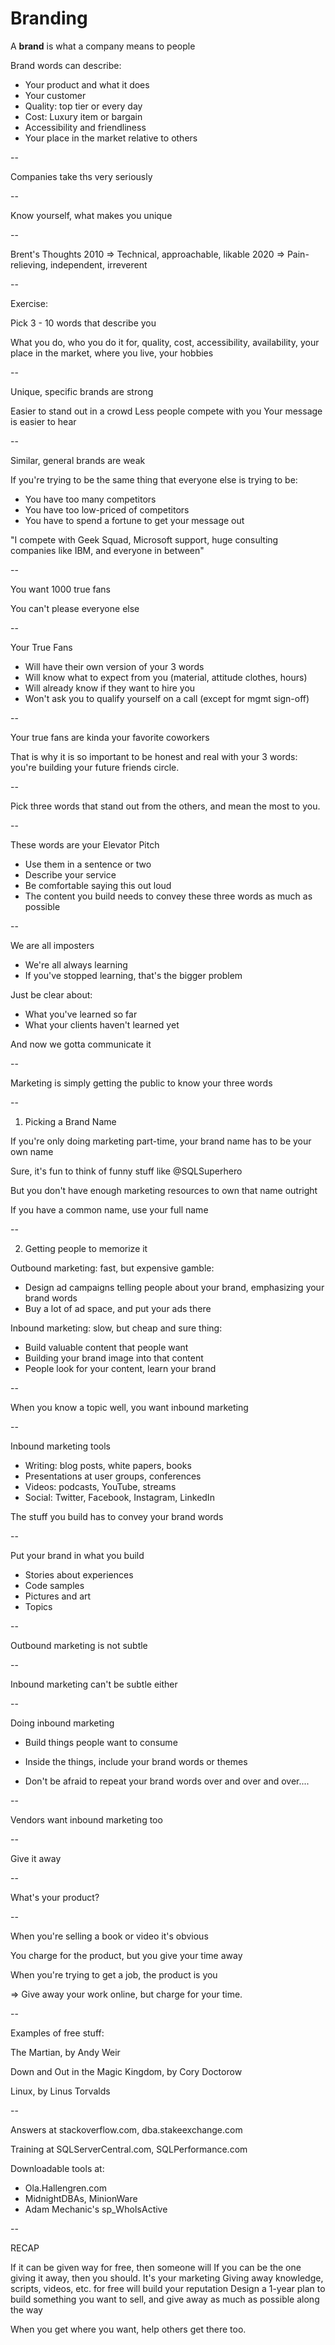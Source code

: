 # Branding

A __brand__ is what a company means to people 

Brand words can describe:

- Your product and what it does
- Your customer
- Quality: top tier or every day
- Cost: Luxury item or bargain
- Accessibility and friendliness
- Your place in the market relative to others

--

Companies take ths very seriously

--

Know yourself, what makes you unique

--

Brent's Thoughts
2010 => Technical, approachable, likable
2020 => Pain-relieving, independent, irreverent

--

Exercise:

Pick 3 - 10 words that describe you

What you do, who you do it for, quality, cost, accessibility, availability, your place in the market, where you live, your hobbies

--

Unique, specific brands are strong

Easier to stand out in a crowd
Less people compete with you
Your message is easier to hear

--

Similar, general brands are weak

If you're trying to be the same thing that everyone else is trying to be:
- You have too many competitors 
- You have too low-priced of competitors
- You have to spend a fortune to get your message out

"I compete with Geek Squad, Microsoft support, huge consulting companies like IBM, and everyone in between"

--

You want 1000 true fans

You can't please everyone else

--

Your True Fans

- Will have their own version of your 3 words
- Will know what to expect from you (material, attitude clothes, hours)
- Will already know if they want to hire you
- Won't ask you to qualify yourself on a call (except for mgmt sign-off)

--

Your true fans are kinda your favorite coworkers

That is why it is so important to be honest and real with your 3 words: 
you're building your future friends circle.

--

Pick three words that stand out from the others, and mean the most to you.

--

These words are your Elevator Pitch

- Use them in a sentence or two
- Describe your service
- Be comfortable saying this out loud
- The content you build needs to convey these three words as much as possible

--

We are all imposters

- We're all always learning
- If you've stopped learning, that's the bigger problem

Just be clear about:
- What you've learned so far
- What your clients haven't learned yet

And now we gotta communicate it

--

Marketing is simply getting the public to know your three words

--

1. Picking a Brand Name

If you're only doing marketing part-time, your brand name has to be your own name

Sure, it's fun to think of funny stuff like @SQLSuperhero

But you don't have enough marketing resources to own that name outright

If you have a common name, use your full name

--

2. Getting people to memorize it

Outbound marketing: fast, but expensive gamble:

- Design ad campaigns telling people about your brand, emphasizing your brand words
- Buy a lot of ad space, and put your ads there

Inbound marketing: slow, but cheap and sure thing:

- Build valuable content that people want
- Building your brand image into that content
- People look for your content, learn your brand

--

When you know a topic well, you want inbound marketing

--

Inbound marketing tools

- Writing: blog posts, white papers, books
- Presentations at user groups, conferences
- Videos: podcasts, YouTube, streams
- Social: Twitter, Facebook, Instagram, LinkedIn

The stuff you build has to convey your brand words

--

Put your brand in what you build

- Stories about experiences
- Code samples
- Pictures and art
- Topics

--

Outbound marketing is not subtle

--

Inbound marketing can't be subtle either

--

Doing inbound marketing

- Build things people want to consume

- Inside the things, include your brand words or themes

- Don't be afraid to repeat your brand words over and over and over....

--

Vendors want inbound marketing too

--

Give it away

--

What's your product?

--

When you're selling a book or video it's obvious

You charge for the product, but you give your time away

When you're trying to get a job, the product is you

=> Give away your work online, but charge for your time.

--

Examples of free stuff:

The Martian, by Andy Weir

Down and Out in the Magic Kingdom, by Cory Doctorow

Linux, by Linus Torvalds 

--

Answers at stackoverflow.com, dba.stakeexchange.com

Training at SQLServerCentral.com, SQLPerformance.com

Downloadable tools at:
- Ola.Hallengren.com
- MidnightDBAs, MinionWare
- Adam Mechanic's sp_WhoIsActive

--

RECAP

If it can be given way for free, then someone will
If you can be the one giving it away, then you should. It's your marketing
Giving away knowledge, scripts, videos, etc. for free will build your reputation
Design a 1-year plan to build something you want to sell, and give away as much as possible along the way

When you get where you want, help others get there too.
